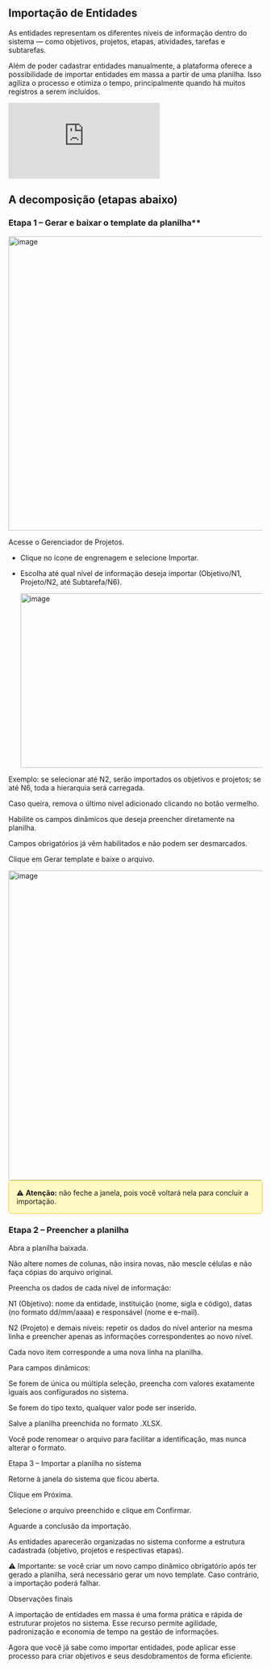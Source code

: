 ## Importação de Entidades

As entidades representam os diferentes níveis de informação dentro do sistema — como objetivos, projetos, etapas, atividades, tarefas e subtarefas.

Além de poder cadastrar entidades manualmente, a plataforma oferece a possibilidade de importar entidades em massa a partir de uma planilha. Isso agiliza o processo e otimiza o tempo, principalmente quando há muitos registros a serem incluídos.

<div class="video-container">
  <iframe
    src="https://player.vimeo.com/video/1121186555"
    title="Tutoria Vimeo"
    frameborder="0"
    allow="autoplay; fullscreen; picture-in-picture"
    allowfullscreen>
  </iframe>
</div>


## A decomposição (etapas abaixo)

### Etapa 1 – Gerar e baixar o template da planilha**

<img width="1258" height="582" alt="image" src="https://github.com/user-attachments/assets/9496206e-d6fa-4389-9979-caf54b802dcd" />


Acesse o Gerenciador de Projetos.

- Clique no ícone de engrenagem e selecione Importar.

- Escolha até qual nível de informação deseja importar (Objetivo/N1, Projeto/N2, até Subtarefa/N6).

  <img width="824" height="345" alt="image" src="https://github.com/user-attachments/assets/195d346b-3fbf-4eec-b68c-d45e4e164ce1" />


Exemplo: se selecionar até N2, serão importados os objetivos e projetos; se até N6, toda a hierarquia será carregada.

Caso queira, remova o último nível adicionado clicando no botão vermelho.

Habilite os campos dinâmicos que deseja preencher diretamente na planilha.

Campos obrigatórios já vêm habilitados e não podem ser desmarcados.

Clique em Gerar template e baixe o arquivo.


<img width="804" height="613" alt="image" src="https://github.com/user-attachments/assets/5ff3d887-3678-4ba1-975e-bf28a28f5e29" />



<div style="background-color:#FFF9C4; padding:15px; border-radius:6px; border:1px solid #FBC02D;">
  ⚠️ <strong>Atenção:</strong> não feche a janela, pois você voltará nela para concluir a importação.
</div>


### Etapa 2 – Preencher a planilha

Abra a planilha baixada.

Não altere nomes de colunas, não insira novas, não mescle células e não faça cópias do arquivo original.

Preencha os dados de cada nível de informação:

N1 (Objetivo): nome da entidade, instituição (nome, sigla e código), datas (no formato dd/mm/aaaa) e responsável (nome e e-mail).

N2 (Projeto) e demais níveis: repetir os dados do nível anterior na mesma linha e preencher apenas as informações correspondentes ao novo nível.

Cada novo item corresponde a uma nova linha na planilha.

Para campos dinâmicos:

Se forem de única ou múltipla seleção, preencha com valores exatamente iguais aos configurados no sistema.

Se forem do tipo texto, qualquer valor pode ser inserido.

Salve a planilha preenchida no formato .XLSX.

Você pode renomear o arquivo para facilitar a identificação, mas nunca alterar o formato.

Etapa 3 – Importar a planilha no sistema

Retorne à janela do sistema que ficou aberta.

Clique em Próxima.

Selecione o arquivo preenchido e clique em Confirmar.

Aguarde a conclusão da importação.

As entidades aparecerão organizadas no sistema conforme a estrutura cadastrada (objetivo, projetos e respectivas etapas).

⚠️ Importante: se você criar um novo campo dinâmico obrigatório após ter gerado a planilha, será necessário gerar um novo template. Caso contrário, a importação poderá falhar.

Observações finais

A importação de entidades em massa é uma forma prática e rápida de estruturar projetos no sistema. Esse recurso permite agilidade, padronização e economia de tempo na gestão de informações.

Agora que você já sabe como importar entidades, pode aplicar esse processo para criar objetivos e seus desdobramentos de forma eficiente.
